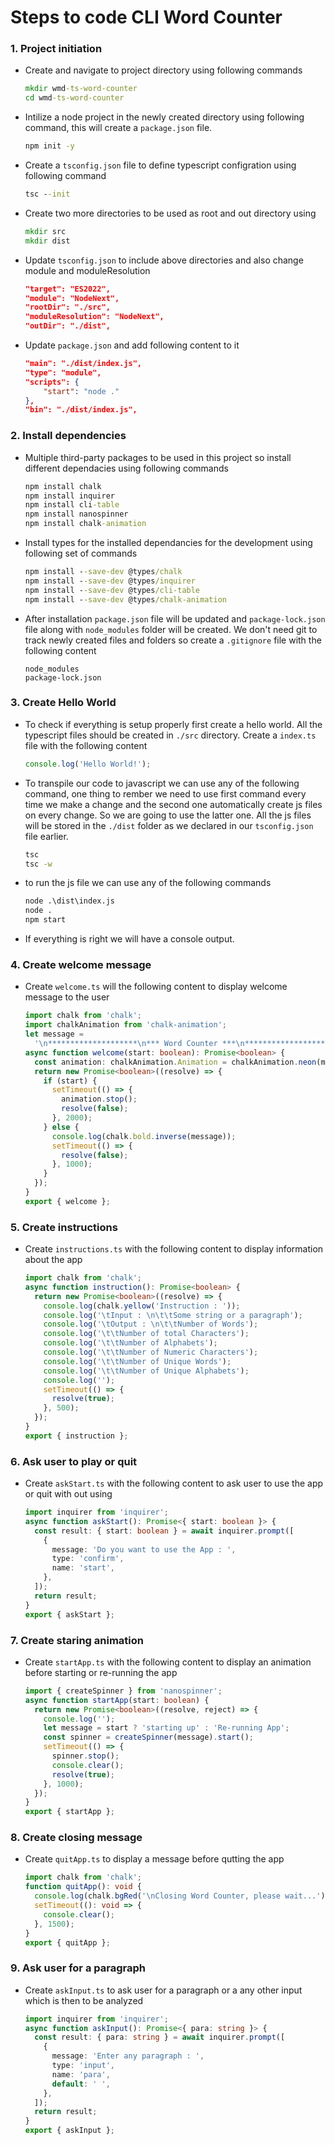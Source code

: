 # Steps to code CLI Word Counter

### 1. Project initiation

- Create and navigate to project directory using following commands

  ```cmd
  mkdir wmd-ts-word-counter
  cd wmd-ts-word-counter
  ```

- Intilize a node project in the newly created directory using following command, this will create a `package.json` file.

  ```cmd
  npm init -y
  ```

- Create a `tsconfig.json` file to define typescript configration using following command

  ```cmd
  tsc --init
  ```

- Create two more directories to be used as root and out directory using

  ```cmd
  mkdir src
  mkdir dist
  ```

- Update `tsconfig.json` to include above directories and also change module and moduleResolution

  ```json
  "target": "ES2022",
  "module": "NodeNext",
  "rootDir": "./src",
  "moduleResolution": "NodeNext",
  "outDir": "./dist",
  ```

- Update `package.json` and add following content to it

  ```json
  "main": "./dist/index.js",
  "type": "module",
  "scripts": {
      "start": "node ."
  },
  "bin": "./dist/index.js",
  ```

### 2. Install dependencies

- Multiple third-party packages to be used in this project so install different dependacies using following commands

  ```cmd
  npm install chalk
  npm install inquirer
  npm install cli-table
  npm install nanospinner
  npm install chalk-animation
  ```

- Install types for the installed dependancies for the development using following set of commands

  ```cmd
  npm install --save-dev @types/chalk
  npm install --save-dev @types/inquirer
  npm install --save-dev @types/cli-table
  npm install --save-dev @types/chalk-animation
  ```

- After installation `package.json` file will be updated and `package-lock.json` file along with `node_modules` folder will be created. We don't need git to track newly created files and folders so create a `.gitignore` file with the following content

  ```gitignore
  node_modules
  package-lock.json
  ```

### 3. Create Hello World

- To check if everything is setup properly first create a hello world. All the typescript files should be created in `./src` directory. Create a `index.ts` file with the following content

  ```ts
  console.log('Hello World!');
  ```

- To transpile our code to javascript we can use any of the following command, one thing to rember we need to use first command every time we make a change and the second one automatically create js files on every change. So we are going to use the latter one. All the js files will be stored in the `./dist` folder as we declared in our `tsconfig.json` file earlier.

  ```cmd
  tsc
  tsc -w
  ```

- to run the js file we can use any of the following commands

  ```cmd
  node .\dist\index.js
  node .
  npm start
  ```

- If everything is right we will have a console output.

### 4. Create welcome message

- Create `welcome.ts` will the following content to display welcome message to the user

  ```ts
  import chalk from 'chalk';
  import chalkAnimation from 'chalk-animation';
  let message =
    '\n********************\n*** Word Counter ***\n********************\n';
  async function welcome(start: boolean): Promise<boolean> {
    const animation: chalkAnimation.Animation = chalkAnimation.neon(message);
    return new Promise<boolean>((resolve) => {
      if (start) {
        setTimeout(() => {
          animation.stop();
          resolve(false);
        }, 2000);
      } else {
        console.log(chalk.bold.inverse(message));
        setTimeout(() => {
          resolve(false);
        }, 1000);
      }
    });
  }
  export { welcome };
  ```

### 5. Create instructions

- Create `instructions.ts` with the following content to display information about the app

  ```ts
  import chalk from 'chalk';
  async function instruction(): Promise<boolean> {
    return new Promise<boolean>((resolve) => {
      console.log(chalk.yellow('Instruction : '));
      console.log('\tInput : \n\t\tSome string or a paragraph');
      console.log('\tOutput : \n\t\tNumber of Words');
      console.log('\t\tNumber of total Characters');
      console.log('\t\tNumber of Alphabets');
      console.log('\t\tNumber of Numeric Characters');
      console.log('\t\tNumber of Unique Words');
      console.log('\t\tNumber of Unique Alphabets');
      console.log('');
      setTimeout(() => {
        resolve(true);
      }, 500);
    });
  }
  export { instruction };
  ```

### 6. Ask user to play or quit

- Create `askStart.ts` with the following content to ask user to use the app or quit with out using

  ```ts
  import inquirer from 'inquirer';
  async function askStart(): Promise<{ start: boolean }> {
    const result: { start: boolean } = await inquirer.prompt([
      {
        message: 'Do you want to use the App : ',
        type: 'confirm',
        name: 'start',
      },
    ]);
    return result;
  }
  export { askStart };
  ```

### 7. Create staring animation

- Create `startApp.ts` with the following content to display an animation before starting or re-running the app

  ```ts
  import { createSpinner } from 'nanospinner';
  async function startApp(start: boolean) {
    return new Promise<boolean>((resolve, reject) => {
      console.log('');
      let message = start ? 'starting up' : 'Re-running App';
      const spinner = createSpinner(message).start();
      setTimeout(() => {
        spinner.stop();
        console.clear();
        resolve(true);
      }, 1000);
    });
  }
  export { startApp };
  ```

### 8. Create closing message

- Create `quitApp.ts` to display a message before qutting the app

  ```ts
  import chalk from 'chalk';
  function quitApp(): void {
    console.log(chalk.bgRed('\nClosing Word Counter, please wait...'));
    setTimeout((): void => {
      console.clear();
    }, 1500);
  }
  export { quitApp };
  ```

### 9. Ask user for a paragraph

- Create `askInput.ts` to ask user for a paragraph or a any other input which is then to be analyzed

  ```ts
  import inquirer from 'inquirer';
  async function askInput(): Promise<{ para: string }> {
    const result: { para: string } = await inquirer.prompt([
      {
        message: 'Enter any paragraph : ',
        type: 'input',
        name: 'para',
        default: ' ',
      },
    ]);
    return result;
  }
  export { askInput };
  ```
